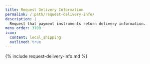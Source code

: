 ```yaml
---
title: Request Delivery Information
permalink: /:path/request-delivery-info/
description: |
  Request that payment instruments return delivery information.
menu_order: 3100
icon:
  content: local_shipping
  outlined: true
---
```


{% include request-delivery-info.md %}
